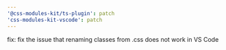 ```yaml
---
'@css-modules-kit/ts-plugin': patch
'css-modules-kit-vscode': patch
---
```


fix: fix the issue that renaming classes from .css does not work in VS Code
